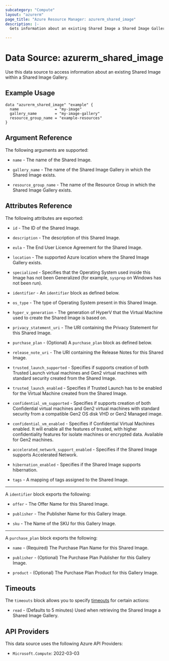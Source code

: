 ```yaml
---
subcategory: "Compute"
layout: "azurerm"
page_title: "Azure Resource Manager: azurerm_shared_image"
description: |-
  Gets information about an existing Shared Image a Shared Image Gallery.

---
```


# Data Source: azurerm_shared_image

Use this data source to access information about an existing Shared Image within a Shared Image Gallery.

## Example Usage

```hcl
data "azurerm_shared_image" "example" {
  name                = "my-image"
  gallery_name        = "my-image-gallery"
  resource_group_name = "example-resources"
}
```

## Argument Reference

The following arguments are supported:

* `name` - The name of the Shared Image.

* `gallery_name` - The name of the Shared Image Gallery in which the Shared Image exists.

* `resource_group_name` - The name of the Resource Group in which the Shared Image Gallery exists.

## Attributes Reference

The following attributes are exported:

* `id` - The ID of the Shared Image.

* `description` - The description of this Shared Image.

* `eula` - The End User Licence Agreement for the Shared Image.

* `location` - The supported Azure location where the Shared Image Gallery exists.

* `specialized` - Specifies that the Operating System used inside this Image has not been Generalized (for example, `sysprep` on Windows has not been run).

* `identifier` - An `identifier` block as defined below.

* `os_type` - The type of Operating System present in this Shared Image.

* `hyper_v_generation` - The generation of HyperV that the Virtual Machine used to create the Shared Image is based on.

* `privacy_statement_uri` - The URI containing the Privacy Statement for this Shared Image.

* `purchase_plan` - (Optional) A `purchase_plan` block as defined below.

* `release_note_uri` - The URI containing the Release Notes for this Shared Image.

* `trusted_launch_supported` - Specifies if supports creation of both Trusted Launch virtual machines and Gen2 virtual machines with standard security created from the Shared Image.

* `trusted_launch_enabled` - Specifies if Trusted Launch has to be enabled for the Virtual Machine created from the Shared Image.

* `confidential_vm_supported` - Specifies if supports creation of both Confidential virtual machines and Gen2 virtual machines with standard security from a compatible Gen2 OS disk VHD or Gen2 Managed image.

* `confidential_vm_enabled` - Specifies if Confidential Virtual Machines enabled. It will enable all the features of trusted, with higher confidentiality features for isolate machines or encrypted data. Available for Gen2 machines.

* `accelerated_network_support_enabled` - Specifies if the Shared Image supports Accelerated Network.

* `hibernation_enabled` - Specifies if the Shared Image supports hibernation.

* `tags` - A mapping of tags assigned to the Shared Image.

---

A `identifier` block exports the following:

* `offer` - The Offer Name for this Shared Image.

* `publisher` - The Publisher Name for this Gallery Image.

* `sku` - The Name of the SKU for this Gallery Image.

---

A `purchase_plan` block exports the following:

* `name` - (Required) The Purchase Plan Name for this Shared Image.

* `publisher` - (Optional) The Purchase Plan Publisher for this Gallery Image.

* `product` - (Optional) The Purchase Plan Product for this Gallery Image.

## Timeouts

The `timeouts` block allows you to specify [timeouts](https://www.terraform.io/language/resources/syntax#operation-timeouts) for certain actions:

* `read` - (Defaults to 5 minutes) Used when retrieving the Shared Image a Shared Image Gallery.

## API Providers
<!-- This section is generated, changes will be overwritten -->
This data source uses the following Azure API Providers:

* `Microsoft.Compute`: 2022-03-03
